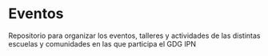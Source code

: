 # Eventos
Repositorio para organizar los eventos, talleres y actividades de las distintas escuelas y comunidades en las que participa el GDG IPN
